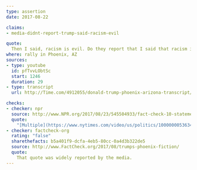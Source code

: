 ```yaml
---
type: assertion
date: 2017-08-22

claims:
- media-didnt-report-trump-said-racism-evil

quote:
  Then I said, racism is evil. Do they report that I said that racism is evil? You know why? Because they are very dishonest people. So I said, racism is evil. Now they only choose, you know, like a half a sentence here or there and then they just go on this long rampage, or they put on these real lightweights all around a table that nobody ever heard of, and they all say what a bad guy I am.
where: rally in Phoenix, AZ
sources:
- type: youtube
  id: pfTvvLObtSc
  start: 1246
  duration: 29
- type: transcript
  url: http://Time.com/4912055/donald-trump-phoenix-arizona-transcript/

checks:
- checker: npr
  source: http://www.NPR.org/2017/08/23/545504933/fact-check-10-statements-from-trumps-phoenix-speech
  quote:
    "[Multiple](https://www.nytimes.com/video/us/politics/100000005363413/trump-delivers-statement-at-white-house.html?mcubz=3) headlines [from](http://www.politico.com/story/2017/08/14/white-house-defends-trump-charlottesville-241604) an [array](http://www.motherjones.com/politics/2017/08/trump-reluctantly-condemns-racism-carried-out-by-white-nationalists/) of [news](http://thehill.com/homenews/administration/346483-trump-declares-racism-is-evil-after-firestorm) outlets [reported](http://www.bbc.com/news/world-us-canada-40927089) that Trump called racism “evil” in his Aug. 14 address — in which he also called out the KKK and neo-Nazis specifically after political pressure to do so."
- checker: factcheck-org
  rating: "false"
  sharethefacts: b5a401f9-dcfa-4eb5-80cc-0a4d3b322de5
  source: http://www.FactCheck.org/2017/08/trumps-phoenix-fiction/
  quote:
    That quote was widely reported by the media.
---
```

